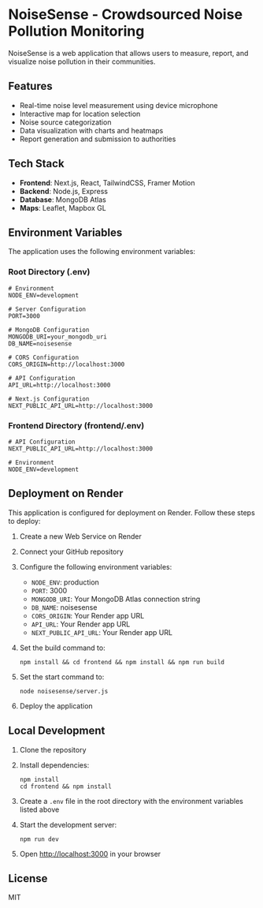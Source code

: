 # NoiseSense - Crowdsourced Noise Pollution Monitoring

NoiseSense is a web application that allows users to measure, report, and visualize noise pollution in their communities.

## Features

- Real-time noise level measurement using device microphone
- Interactive map for location selection
- Noise source categorization
- Data visualization with charts and heatmaps
- Report generation and submission to authorities

## Tech Stack

- **Frontend**: Next.js, React, TailwindCSS, Framer Motion
- **Backend**: Node.js, Express
- **Database**: MongoDB Atlas
- **Maps**: Leaflet, Mapbox GL

## Environment Variables

The application uses the following environment variables:

### Root Directory (.env)
```
# Environment
NODE_ENV=development

# Server Configuration
PORT=3000

# MongoDB Configuration
MONGODB_URI=your_mongodb_uri
DB_NAME=noisesense

# CORS Configuration
CORS_ORIGIN=http://localhost:3000

# API Configuration
API_URL=http://localhost:3000

# Next.js Configuration
NEXT_PUBLIC_API_URL=http://localhost:3000
```

### Frontend Directory (frontend/.env)
```
# API Configuration
NEXT_PUBLIC_API_URL=http://localhost:3000

# Environment
NODE_ENV=development
```

## Deployment on Render

This application is configured for deployment on Render. Follow these steps to deploy:

1. Create a new Web Service on Render
2. Connect your GitHub repository
3. Configure the following environment variables:
   - `NODE_ENV`: production
   - `PORT`: 3000
   - `MONGODB_URI`: Your MongoDB Atlas connection string
   - `DB_NAME`: noisesense
   - `CORS_ORIGIN`: Your Render app URL
   - `API_URL`: Your Render app URL
   - `NEXT_PUBLIC_API_URL`: Your Render app URL

4. Set the build command to:
   ```
   npm install && cd frontend && npm install && npm run build
   ```

5. Set the start command to:
   ```
   node noisesense/server.js
   ```

6. Deploy the application

## Local Development

1. Clone the repository
2. Install dependencies:
   ```
   npm install
   cd frontend && npm install
   ```

3. Create a `.env` file in the root directory with the environment variables listed above

4. Start the development server:
   ```
   npm run dev
   ```

5. Open [http://localhost:3000](http://localhost:3000) in your browser

## License

MIT 